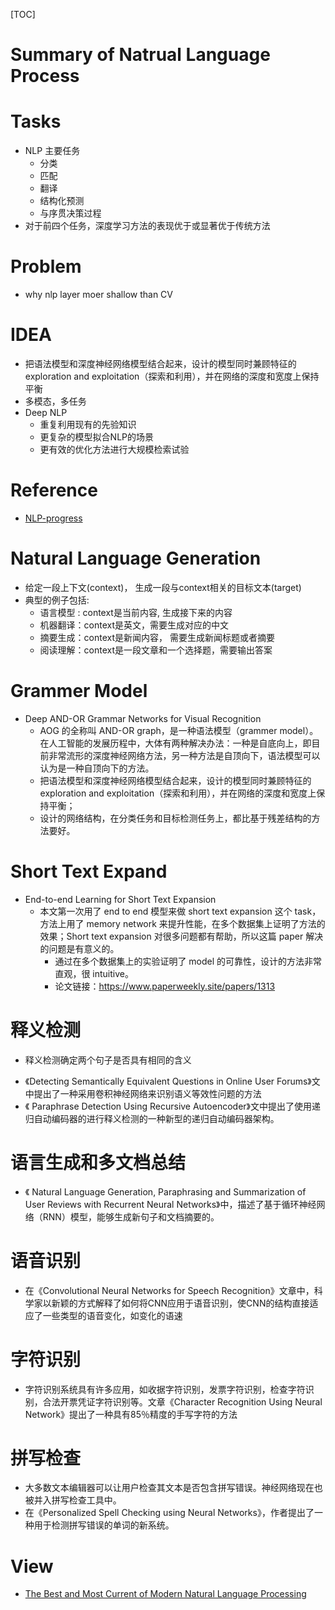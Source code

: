 [TOC]

# Summary of Natrual Language Process

# Tasks

- NLP 主要任务
  - 分类
  - 匹配
  - 翻译
  - 结构化预测
  - 与序贯决策过程
- 对于前四个任务，深度学习方法的表现优于或显著优于传统方法

# Problem

+ why nlp layer moer shallow than CV

# IDEA

+ 把语法模型和深度神经网络模型结合起来，设计的模型同时兼顾特征的 exploration and exploitation（探索和利用），并在网络的深度和宽度上保持平衡
+ 多模态，多任务
+ Deep NLP
  + 重复利用现有的先验知识
  + 更复杂的模型拟合NLP的场景
  + 更有效的优化方法进行大规模检索试验

# Reference

+ [NLP-progress](https://github.com/Apollo2Mars/NLP-progress)

# Natural Language Generation

+ 给定一段上下文(context)， 生成一段与context相关的目标文本(target)
+ 典型的例子包括:
    + 语言模型 : context是当前内容, 生成接下来的内容
    + 机器翻译：context是英文，需要生成对应的中文
    + 摘要生成：context是新闻内容， 需要生成新闻标题或者摘要
    + 阅读理解：context是一段文章和一个选择题，需要输出答案

# Grammer Model

- Deep AND-OR Grammar Networks for Visual Recognition
  - AOG 的全称叫 AND-OR graph，是一种语法模型（grammer model）。在人工智能的发展历程中，大体有两种解决办法：一种是自底向上，即目前非常流形的深度神经网络方法，另一种方法是自顶向下，语法模型可以认为是一种自顶向下的方法。
  - 把语法模型和深度神经网络模型结合起来，设计的模型同时兼顾特征的 exploration and exploitation（探索和利用），并在网络的深度和宽度上保持平衡；
  - 设计的网络结构，在分类任务和目标检测任务上，都比基于残差结构的方法要好。

# Short Text Expand

- End-to-end Learning for Short Text Expansion
  - 本文第一次用了 end to end 模型来做 short text expansion 这个 task，方法上用了 memory network 来提升性能，在多个数据集上证明了方法的效果；Short text expansion 对很多问题都有帮助，所以这篇 paper 解决的问题是有意义的。
    - 通过在多个数据集上的实验证明了 model 的可靠性，设计的方法非常直观，很 intuitive。
    - 论文链接：https://www.paperweekly.site/papers/1313

# 释义检测

+ 释义检测确定两个句子是否具有相同的含义

- 《Detecting Semantically Equivalent Questions in Online User Forums》文中提出了一种采用卷积神经网络来识别语义等效性问题的方法
- 《 Paraphrase Detection Using Recursive Autoencoder》文中提出了使用递归自动编码器的进行释义检测的一种新型的递归自动编码器架构。

# 语言生成和多文档总结

- 《 Natural Language Generation, Paraphrasing and Summarization of User Reviews with Recurrent Neural Networks》中，描述了基于循环神经网络（RNN）模型，能够生成新句子和文档摘要的。

# 语音识别

- 在《Convolutional Neural Networks for Speech Recognition》文章中，科学家以新颖的方式解释了如何将CNN应用于语音识别，使CNN的结构直接适应了一些类型的语音变化，如变化的语速

# 字符识别

- 字符识别系统具有许多应用，如收据字符识别，发票字符识别，检查字符识别，合法开票凭证字符识别等。文章《Character Recognition Using Neural Network》提出了一种具有85％精度的手写字符的方法

# 拼写检查

- 大多数文本编辑器可以让用户检查其文本是否包含拼写错误。神经网络现在也被并入拼写检查工具中。
- 在《Personalized Spell Checking using Neural Networks》，作者提出了一种用于检测拼写错误的单词的新系统。



# View

+ [The Best and Most Current of Modern Natural Language Processing](https://medium.com/huggingface/the-best-and-most-current-of-modern-natural-language-processing-5055f409a1d1)

